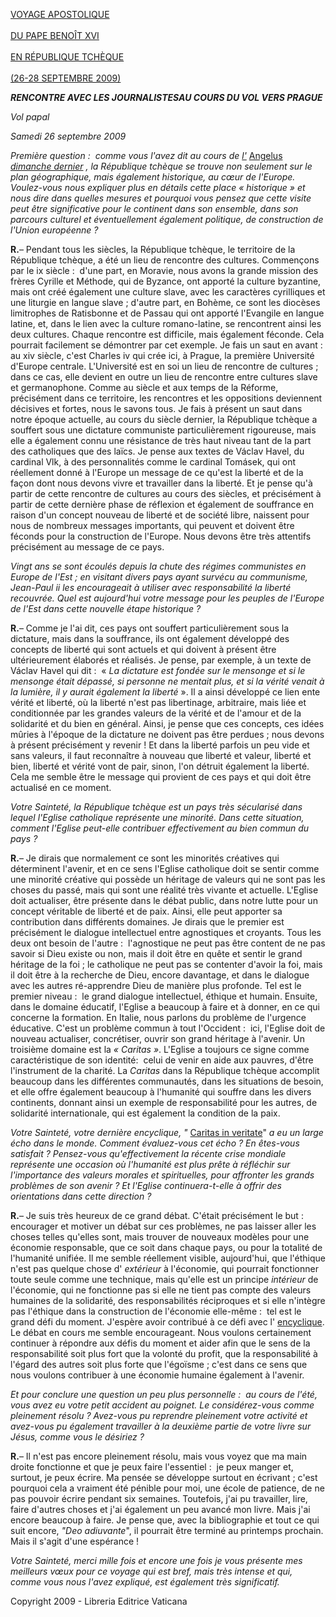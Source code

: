 [VOYAGE APOSTOLIQUE\
\
DU PAPE BENOÎT XVI\
\
EN RÉPUBLIQUE TCHÈQUE\
\
(26-28 SEPTEMBRE 2009)](/content/benedict-xvi/fr/travels/2009/index_repubblica-ceca.html)

***RENCONTRE AVEC LES JOURNALISTES******AU COURS DU VOL VERS PRAGUE***

*Vol papal*

*Samedi 26 septembre 2009*

*Première question :  comme vous l'avez dit au cours de [l'](/content/benedict-xvi/fr/angelus/2009/documents/hf_ben-xvi_ang_20090920.html)* [Angelus *dimanche dernier*](/content/benedict-xvi/fr/angelus/2009/documents/hf_ben-xvi_ang_20090920.html) *, la République tchèque se trouve non seulement sur le plan géographique, mais également historique, au cœur de l'Europe. Voulez-vous nous expliquer plus en détails cette place « historique » et nous dire dans quelles mesures et pourquoi vous pensez que cette visite peut être significative pour le continent dans son ensemble, dans son parcours culturel et éventuellement également politique, de construction de l'Union européenne ?*

**R.**– Pendant tous les siècles, la République tchèque, le territoire de la République tchèque, a été un lieu de rencontre des cultures. Commençons par le ix siècle :  d'une part, en Moravie, nous avons la grande mission des frères Cyrille et Méthode, qui de Byzance, ont apporté la culture byzantine, mais ont créé également une culture slave, avec les caractères cyrilliques et une liturgie en langue slave ; d'autre part, en Bohème, ce sont les diocèses limitrophes de Ratisbonne et de Passau qui ont apporté l'Evangile en langue latine, et, dans le lien avec la culture romano-latine, se rencontrent ainsi les deux cultures. Chaque rencontre est difficile, mais également féconde. Cela pourrait facilement se démontrer par cet exemple. Je fais un saut en avant :  au xiv siècle, c'est Charles iv qui crée ici, à Prague, la première Université d'Europe centrale. L'Université est en soi un lieu de rencontre de cultures ; dans ce cas, elle devient en outre un lieu de rencontre entre cultures slave et germanophone. Comme au siècle et aux temps de la Réforme, précisément dans ce territoire, les rencontres et les oppositions deviennent décisives et fortes, nous le savons tous. Je fais à présent un saut dans notre époque actuelle, au cours du siècle dernier, la République tchèque a souffert sous une dictature communiste particulièrement rigoureuse, mais elle a également connu une résistance de très haut niveau tant de la part des catholiques que des laïcs. Je pense aux textes de Václav Havel, du cardinal Vlk, à des personnalités comme le cardinal Tomásek, qui ont réellement donné à l'Europe un message de ce qu'est la liberté et de la façon dont nous devons vivre et travailler dans la liberté. Et je pense qu'à partir de cette rencontre de cultures au cours des siècles, et précisément à partir de cette dernière phase de réflexion et également de souffrance en raison d'un concept nouveau de liberté et de société libre, naissent pour nous de nombreux messages importants, qui peuvent et doivent être féconds pour la construction de l'Europe. Nous devons être très attentifs précisément au message de ce pays.

*Vingt ans se sont écoulés depuis la chute des régimes communistes en Europe de l'Est ; en visitant divers pays ayant survécu au communisme, Jean-Paul ii les encourageait à utiliser avec responsabilité la liberté recouvrée. Quel est aujourd'hui votre message pour les peuples de l'Europe de l'Est dans cette nouvelle étape historique ?*

**R.**– Comme je l'ai dit, ces pays ont souffert particulièrement sous la dictature, mais dans la souffrance, ils ont également développé des concepts de liberté qui sont actuels et qui doivent à présent être ultérieurement élaborés et réalisés. Je pense, par exemple, à un texte de Václav Havel qui dit :  « *La dictature est fondée sur le mensonge et si le mensonge était dépassé, si personne ne mentait plus, et si la vérité venait à la lumière, il y aurait également la liberté* ». Il a ainsi développé ce lien ente vérité et liberté, où la liberté n'est pas libertinage, arbitraire, mais liée et conditionnée par les grandes valeurs de la vérité et de l'amour et de la solidarité et du bien en général. Ainsi, je pense que ces concepts, ces idées mûries à l'époque de la dictature ne doivent pas être perdues ; nous devons à présent précisément y revenir ! Et dans la liberté parfois un peu vide et sans valeurs, il faut reconnaître à nouveau que liberté et valeur, liberté et bien, liberté et vérité vont de pair, sinon, l'on détruit également la liberté. Cela me semble être le message qui provient de ces pays et qui doit être actualisé en ce moment.

*Votre Sainteté, la République tchèque est un pays très sécularisé dans lequel l'Eglise catholique représente une minorité. Dans cette situation, comment l'Eglise peut-elle contribuer effectivement au bien commun du pays ?*

**R.**– Je dirais que normalement ce sont les minorités créatives qui déterminent l'avenir, et en ce sens l'Eglise catholique doit se sentir comme une minorité créative qui possède un héritage de valeurs qui ne sont pas les choses du passé, mais qui sont une réalité très vivante et actuelle. L'Eglise doit actualiser, être présente dans le débat public, dans notre lutte pour un concept véritable de liberté et de paix. Ainsi, elle peut apporter sa contribution dans différents domaines. Je dirais que le premier est précisément le dialogue intellectuel entre agnostiques et croyants. Tous les deux ont besoin de l'autre :  l'agnostique ne peut pas être content de ne pas savoir si Dieu existe ou non, mais il doit être en quête et sentir le grand héritage de la foi ; le catholique ne peut pas se contenter d'avoir la foi, mais il doit être à la recherche de Dieu, encore davantage, et dans le dialogue avec les autres ré-apprendre Dieu de manière plus profonde. Tel est le premier niveau :  le grand dialogue intellectuel, éthique et humain. Ensuite, dans le domaine éducatif, l'Eglise a beaucoup à faire et à donner, en ce qui concerne la formation. En Italie, nous parlons du problème de l'urgence éducative. C'est un problème commun à tout l'Occident :  ici, l'Eglise doit de nouveau actualiser, concrétiser, ouvrir son grand héritage à l'avenir. Un troisième domaine est la *« Caritas »*. L'Eglise a toujours ce signe comme caractéristique de son identité:  celui de venir en aide aux pauvres, d'être l'instrument de la charité. La *Caritas* dans la République tchèque accomplit beaucoup dans les différentes communautés, dans les situations de besoin, et elle offre également beaucoup à l'humanité qui souffre dans les divers continents, donnant ainsi un exemple de responsabilité pour les autres, de solidarité internationale, qui est également la condition de la paix.

*Votre Sainteté, votre dernière encyclique, "* [Caritas in veritate](/content/benedict-xvi/fr/encyclicals/documents/hf_ben-xvi_enc_20090629_caritas-in-veritate.html)" *a eu un large écho dans le monde. Comment évaluez-vous cet écho ? En êtes-vous satisfait ? Pensez-vous qu'effectivement la récente crise mondiale représente une occasion où l'humanité est plus prête à réfléchir sur l'importance des valeurs morales et spirituelles, pour affronter les grands problèmes de son avenir ? Et l'Eglise continuera-t-elle à offrir des orientations dans cette direction ?*

**R.**– Je suis très heureux de ce grand débat. C'était précisément le but :  encourager et motiver un débat sur ces problèmes, ne pas laisser aller les choses telles qu'elles sont, mais trouver de nouveaux modèles pour une économie responsable, que ce soit dans chaque pays, ou pour la totalité de l'humanité unifiée. Il me semble réellement visible, aujourd'hui, que l'éthique n'est pas quelque chose d' *extérieur* à l'économie, qui pourrait fonctionner toute seule comme une technique, mais qu'elle est un principe *intérieur* de l'économie, qui ne fonctionne pas si elle ne tient pas compte des valeurs humaines de la solidarité, des responsabilités réciproques et si elle n'intègre pas l'éthique dans la construction de l'économie elle-même :  tel est le grand défi du moment. J'espère avoir contribué à ce défi avec l' [encyclique](/content/benedict-xvi/fr/encyclicals/documents/hf_ben-xvi_enc_20090629_caritas-in-veritate.html). Le débat en cours me semble encourageant. Nous voulons certainement continuer à répondre aux défis du moment et aider afin que le sens de la responsabilité soit plus fort que la volonté du profit, que la responsabilité à l'égard des autres soit plus forte que l'égoïsme ; c'est dans ce sens que nous voulons contribuer à une économie humaine également à l'avenir.

*Et pour conclure une question un peu plus personnelle :  au cours de l'été, vous avez eu votre petit accident au poignet. Le considérez-vous comme pleinement résolu ? Avez-vous pu reprendre pleinement votre activité et avez-vous pu également travailler à la deuxième partie de votre livre sur Jésus, comme vous le désiriez ?*

**R.**– Il n'est pas encore pleinement résolu, mais vous voyez que ma main droite fonctionne et que je peux faire l'essentiel :  je peux manger et, surtout, je peux écrire. Ma pensée se développe surtout en écrivant ; c'est pourquoi cela a vraiment été pénible pour moi, une école de patience, de ne pas pouvoir écrire pendant six semaines. Toutefois, j'ai pu travailler, lire, faire d'autres choses et j'ai également un peu avancé mon livre. Mais j'ai encore beaucoup à faire. Je pense que, avec la bibliographie et tout ce qui suit encore, *"Deo adiuvante*", il pourrait être terminé au printemps prochain. Mais il s'agit d'une espérance !

*Votre Sainteté, merci mille fois et encore une fois je vous présente mes meilleurs vœux pour ce voyage qui est bref, mais très intense et qui, comme vous nous l'avez expliqué, est également très significatif.*

Copyright 2009 - Libreria Editrice Vaticana
